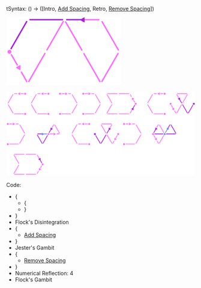 tSyntax:
() -> (\[Intro, [Add Spacing](Add%20Spacing.md), Retro, [Remove Spacing](Remove%20Spacing.md)])

![Spacing Dictionary Pattern](../../Images/Spacing%20Dictionary%20Pattern.png)

![Spacing Dictionary Code](../../Images/Spacing%20Dictionary%20Code.png)

Code:
* {
	* {
	* }
* }
* Flock's Disintegration
* {
	* [Add Spacing](Add%20Spacing.md)
* }
* Jester's Gambit
* {
	* [Remove Spacing](Remove%20Spacing.md)
* }
* Numerical Reflection: 4
* Flock's Gambit